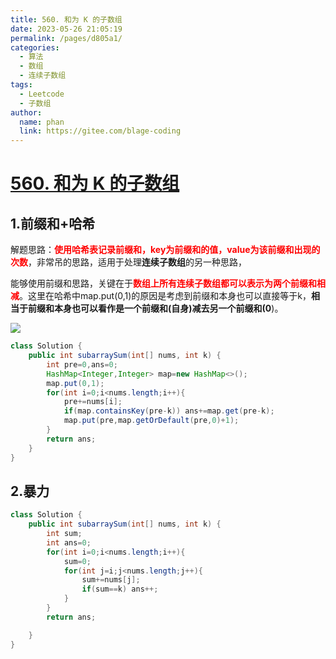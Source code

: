 ```yaml
---
title: 560. 和为 K 的子数组
date: 2023-05-26 21:05:19
permalink: /pages/d805a1/
categories:
  - 算法
  - 数组
  - 连续子数组
tags:
  - Leetcode
  - 子数组
author: 
  name: phan
  link: https://gitee.com/blage-coding
---
```

# [560. 和为 K 的子数组](https://leetcode.cn/problems/subarray-sum-equals-k/)

## 1.前缀和+哈希

解题思路：<font color="red">**使用哈希表记录前缀和，key为前缀和的值，value为该前缀和出现的次数**</font>，非常吊的思路，适用于处理**连续子数组**的另一种思路，

能够使用前缀和思路，关键在于<font color="red">**数组上所有连续子数组都可以表示为两个前缀和相减**</font>。这里在哈希中map.put(0,1)的原因是考虑到前缀和本身也可以直接等于k，**相当于前缀和本身也可以看作是一个前缀和(自身)减去另一个前缀和(0**)。

![](https://cdn.staticaly.com/gh/blage-coding/picx-images-hosting@master/20230526/image.3clhoxt7p820.webp)

```java
class Solution {
    public int subarraySum(int[] nums, int k) {
        int pre=0,ans=0;
        HashMap<Integer,Integer> map=new HashMap<>();
        map.put(0,1);
        for(int i=0;i<nums.length;i++){
            pre+=nums[i];
            if(map.containsKey(pre-k)) ans+=map.get(pre-k);
            map.put(pre,map.getOrDefault(pre,0)+1);
        }
        return ans;
    }
}
```

## 2.暴力

```java
class Solution {
    public int subarraySum(int[] nums, int k) {
        int sum;
        int ans=0;
        for(int i=0;i<nums.length;i++){
            sum=0;
            for(int j=i;j<nums.length;j++){
                sum+=nums[j];
                if(sum==k) ans++;
            }
        }
        return ans;

    }
}
```


